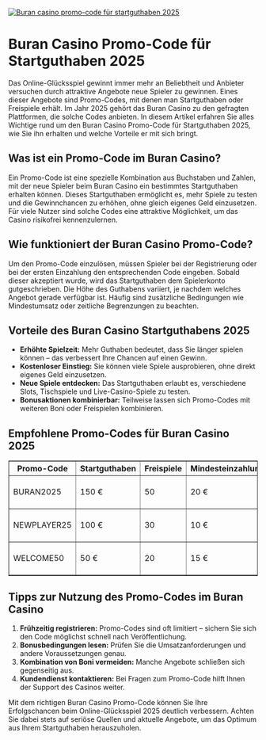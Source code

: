 [![Buran casino promo-code für startguthaben 2025](https://123-caf.pages.dev/gitsignup.png)](https://vrmoo.ru/Bt82HjjY)

<h1>Buran Casino Promo-Code für Startguthaben 2025</h1>  <p>Das Online-Glücksspiel gewinnt immer mehr an Beliebtheit und Anbieter versuchen durch attraktive Angebote neue Spieler zu gewinnen. Eines dieser Angebote sind Promo-Codes, mit denen man Startguthaben oder Freispiele erhält. Im Jahr 2025 gehört das Buran Casino zu den gefragten Plattformen, die solche Codes anbieten. In diesem Artikel erfahren Sie alles Wichtige rund um den Buran Casino Promo-Code für Startguthaben 2025, wie Sie ihn erhalten und welche Vorteile er mit sich bringt.</p>  <h2>Was ist ein Promo-Code im Buran Casino?</h2>  <p>Ein Promo-Code ist eine spezielle Kombination aus Buchstaben und Zahlen, mit der neue Spieler beim Buran Casino ein bestimmtes Startguthaben erhalten können. Dieses Startguthaben ermöglicht es, mehr Spiele zu testen und die Gewinnchancen zu erhöhen, ohne gleich eigenes Geld einzusetzen. Für viele Nutzer sind solche Codes eine attraktive Möglichkeit, um das Casino risikofrei kennenzulernen.</p>  <h2>Wie funktioniert der Buran Casino Promo-Code?</h2>  <p>Um den Promo-Code einzulösen, müssen Spieler bei der Registrierung oder bei der ersten Einzahlung den entsprechenden Code eingeben. Sobald dieser akzeptiert wurde, wird das Startguthaben dem Spielerkonto gutgeschrieben. Die Höhe des Guthabens variiert, je nachdem welches Angebot gerade verfügbar ist. Häufig sind zusätzliche Bedingungen wie Mindestumsatz oder zeitliche Begrenzungen zu beachten.</p>  <h2>Vorteile des Buran Casino Startguthabens 2025</h2>  <ul>   <li><strong>Erhöhte Spielzeit:</strong> Mehr Guthaben bedeutet, dass Sie länger spielen können – das verbessert Ihre Chancen auf einen Gewinn.</li>   <li><strong>Kostenloser Einstieg:</strong> Sie können viele Spiele ausprobieren, ohne direkt eigenes Geld einzusetzen.</li>   <li><strong>Neue Spiele entdecken:</strong> Das Startguthaben erlaubt es, verschiedene Slots, Tischspiele und Live-Casino-Spiele zu testen.</li>   <li><strong>Bonusaktionen kombinierbar:</strong> Teilweise lassen sich Promo-Codes mit weiteren Boni oder Freispielen kombinieren.</li> </ul>  <h2>Empfohlene Promo-Codes für Buran Casino 2025</h2>  <table border="1" cellpadding="8" cellspacing="0">   <thead>     <tr>       <th>Promo-Code</th>       <th>Startguthaben</th>       <th>Freispiele</th>       <th>Mindesteinzahlung</th>       <th>Gültigkeit</th>     </tr>   </thead>   <tbody>     <tr>       <td>BURAN2025</td>       <td>150 €</td>       <td>50</td>       <td>20 €</td>       <td>01.01.2025 – 31.03.2025</td>     </tr>     <tr>       <td>NEWPLAYER25</td>       <td>100 €</td>       <td>30</td>       <td>10 €</td>       <td>01.02.2025 – 30.04.2025</td>     </tr>     <tr>       <td>WELCOME50</td>       <td>50 €</td>       <td>20</td>       <td>15 €</td>       <td>01.01.2025 – 31.12.2025</td>     </tr>   </tbody> </table>  <h2>Tipps zur Nutzung des Promo-Codes im Buran Casino</h2>  <ol>   <li><strong>Frühzeitig registrieren:</strong> Promo-Codes sind oft limitiert – sichern Sie sich den Code möglichst schnell nach Veröffentlichung.</li>   <li><strong>Bonusbedingungen lesen:</strong> Prüfen Sie die Umsatzanforderungen und andere Voraussetzungen genau.</li>   <li><strong>Kombination von Boni vermeiden:</strong> Manche Angebote schließen sich gegenseitig aus.</li>   <li><strong>Kundendienst kontaktieren:</strong> Bei Fragen zum Promo-Code hilft Ihnen der Support des Casinos weiter.</li> </ol>  <p>Mit dem richtigen Buran Casino Promo-Code können Sie Ihre Erfolgschancen beim Online-Glücksspiel 2025 deutlich verbessern. Achten Sie dabei stets auf seriöse Quellen und aktuelle Angebote, um das Optimum aus Ihrem Startguthaben herauszuholen.</p>